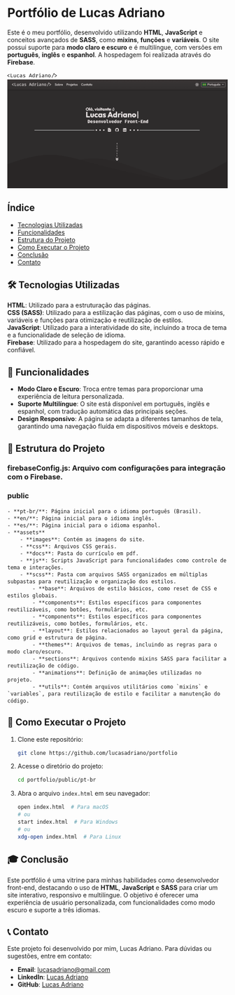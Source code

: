 # Portfólio de Lucas Adriano

Este é o meu portfólio, desenvolvido utilizando **HTML**, **JavaScript** e conceitos avançados de **SASS**, como **mixins**, **funções** e **variáveis**. O site possui suporte para **modo claro e escuro** e é multilíngue, com versões em **português**, **inglês** e **espanhol**. A hospedagem foi realizada através do **Firebase**.

![Logo do Portfólio](public/assets/images/readMe/logoReadMe.png)
![Capa do Portfólio](public/assets/images/readMe/capaReadMe.png)

## Índice

-   <a href="#%EF%B8%8F-tecnologias-utilizadas">Tecnologias Utilizadas</a>
-   <a href="#-funcionalidades">Funcionalidades</a>
-   <a href="#-estrutura-do-projeto">Estrutura do Projeto</a>
-   <a href="#-como-executar-o-projeto">Como Executar o Projeto</a>
-   <a href="#-conclusão">Conclusão</a>
-   <a href="#-contato">Contato</a>

## 🛠️ Tecnologias Utilizadas

**HTML**: Utilizado para a estruturação das páginas.  
**CSS (SASS)**: Utilizado para a estilização das páginas, com o uso de mixins, variáveis e funções para otimização e reutilização de estilos.  
**JavaScript**: Utilizado para a interatividade do site, incluindo a troca de tema e a funcionalidade de seleção de idioma.  
**Firebase**: Utilizado para a hospedagem do site, garantindo acesso rápido e confiável.

## 🚀 Funcionalidades

-   **Modo Claro e Escuro**: Troca entre temas para proporcionar uma experiência de leitura personalizada.
-   **Suporte Multilíngue**: O site está disponível em português, inglês e espanhol, com tradução automática das principais seções.
-   **Design Responsivo**: A página se adapta a diferentes tamanhos de tela, garantindo uma navegação fluída em dispositivos móveis e desktops.

## 📁 Estrutura do Projeto

### **firebaseConfig.js**: Arquivo com configurações para integração com o Firebase.

### **public**

    - **pt-br/**: Página inicial para o idioma português (Brasil).
    - **en/**: Página inicial para o idioma inglês.
    - **es/**: Página inicial para o idioma espanhol.
    - **assets**
        - **images**: Contém as imagens do site.
        - **css**: Arquivos CSS gerais.
        - **docs**: Pasta do currículo em pdf.
        - **js**: Scripts JavaScript para funcionalidades como controle de tema e interações.
        - **scss**: Pasta com arquivos SASS organizados em múltiplas subpastas para reutilização e organização dos estilos.
            - **base**: Arquivos de estilo básicos, como reset de CSS e estilos globais.
            - **components**: Estilos específicos para componentes reutilizáveis, como botões, formulários, etc.
            - **components**: Estilos específicos para componentes reutilizáveis, como botões, formulários, etc.
            - **layout**: Estilos relacionados ao layout geral da página, como grid e estrutura de página.
            - **themes**: Arquivos de temas, incluindo as regras para o modo claro/escuro.
            - **sections**: Arquivos contendo mixins SASS para facilitar a reutilização de código.
            - **animations**: Definição de animações utilizadas no projeto.
            - **utils**: Contém arquivos utilitários como `mixins` e `variables`, para reutilização de estilo e facilitar a manutenção do código.

## 📝 Como Executar o Projeto

1. Clone este repositório:

    ```bash
    git clone https://github.com/lucasadriano/portfolio
    ```

2. Acesse o diretório do projeto:

    ```bash
    cd portfolio/public/pt-br
    ```

3. Abra o arquivo `index.html` em seu navegador:

    ```bash
    open index.html  # Para macOS
    # ou
    start index.html  # Para Windows
    # ou
    xdg-open index.html  # Para Linux
    ```

## 🎓 Conclusão

Este portfólio é uma vitrine para minhas habilidades como desenvolvedor front-end, destacando o uso de **HTML**, **JavaScript** e **SASS** para criar um site interativo, responsivo e multilíngue. O objetivo é oferecer uma experiência de usuário personalizada, com funcionalidades como modo escuro e suporte a três idiomas.

## 📞 Contato

Este projeto foi desenvolvido por mim, Lucas Adriano. Para dúvidas ou sugestões, entre em contato:

-   **Email**: [lucasadriano@gmail.com](mailto:lucasadriano@gmail.com)
-   **LinkedIn**: [Lucas Adriano](https://linkedin.com/in/lucasadriano)
-   **GitHub**: [Lucas Adriano](https://github.com/lucasadriano)
